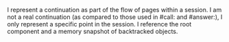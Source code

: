 I represent a continuation as part of the flow of pages within a session. I am not a real continuation (as compared to those used in #call: and #answer:), I only represent a specific point in the session. I reference the root component and a memory snapshot of backtracked objects.